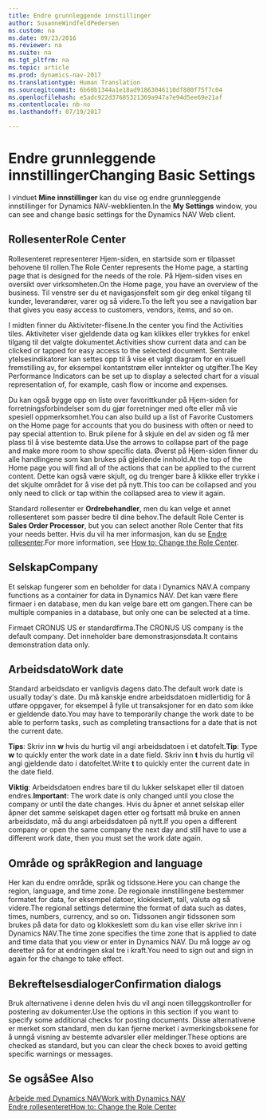 ```yaml
---
title: Endre grunnleggende innstillinger
author: SusanneWindfeldPedersen
ms.custom: na
ms.date: 09/23/2016
ms.reviewer: na
ms.suite: na
ms.tgt_pltfrm: na
ms.topic: article
ms.prod: dynamics-nav-2017
ms.translationtype: Human Translation
ms.sourcegitcommit: 6b60b1344a1e18ad91863046110df880f75f7c04
ms.openlocfilehash: e5adc922d37685321369a947a7e94d5ee69e21af
ms.contentlocale: nb-no
ms.lasthandoff: 07/19/2017

---
```


# <a name="changing-basic-settings"></a><span data-ttu-id="9a61d-102">Endre grunnleggende innstillinger</span><span class="sxs-lookup"><span data-stu-id="9a61d-102">Changing Basic Settings</span></span>
<span data-ttu-id="9a61d-103">I vinduet **Mine innstillinger** kan du vise og endre grunnleggende innstillinger for Dynamics NAV-webklienten.</span><span class="sxs-lookup"><span data-stu-id="9a61d-103">In the **My Settings** window, you can see and change basic settings for the Dynamics NAV Web client.</span></span>  

## <a name="role-center"></a><span data-ttu-id="9a61d-104">Rollesenter</span><span class="sxs-lookup"><span data-stu-id="9a61d-104">Role Center</span></span>
<span data-ttu-id="9a61d-105">Rollesenteret representerer Hjem-siden, en startside som er tilpasset behovene til rollen.</span><span class="sxs-lookup"><span data-stu-id="9a61d-105">The Role Center represents the Home page, a starting page that is designed for the needs of the role.</span></span> <span data-ttu-id="9a61d-106">På Hjem-siden vises en oversikt over virksomheten.</span><span class="sxs-lookup"><span data-stu-id="9a61d-106">On the Home page, you have an overview of the business.</span></span> <span data-ttu-id="9a61d-107">Til venstre ser du et navigasjonsfelt som gir deg enkel tilgang til kunder, leverandører, varer og så videre.</span><span class="sxs-lookup"><span data-stu-id="9a61d-107">To the left you see a navigation bar that gives you easy access to customers, vendors, items, and so on.</span></span>

<span data-ttu-id="9a61d-108">I midten finner du Aktiviteter-flisene.</span><span class="sxs-lookup"><span data-stu-id="9a61d-108">In the center you find the Activities tiles.</span></span> <span data-ttu-id="9a61d-109">Aktiviteter viser gjeldende data og kan klikkes eller trykkes for enkel tilgang til det valgte dokumentet.</span><span class="sxs-lookup"><span data-stu-id="9a61d-109">Activities show current data and can be clicked or tapped for easy access to the selected document.</span></span> <span data-ttu-id="9a61d-110">Sentrale ytelsesindikatorer kan settes opp til å vise et valgt diagram for en visuell fremstilling av, for eksempel kontantstrøm eller inntekter og utgifter.</span><span class="sxs-lookup"><span data-stu-id="9a61d-110">The Key Performance Indicators can be set up to display a selected chart for a visual representation of, for example, cash flow or income and expenses.</span></span>

<span data-ttu-id="9a61d-111">Du kan også bygge opp en liste over favorittkunder på Hjem-siden for forretningsforbindelser som du gjør forretninger med ofte eller må vie spesiell oppmerksomhet.</span><span class="sxs-lookup"><span data-stu-id="9a61d-111">You can also build up a list of Favorite Customers on the Home page for accounts that you do business with often or need to pay special attention to.</span></span> <span data-ttu-id="9a61d-112">Bruk pilene for å skjule en del av siden og få mer plass til å vise bestemte data.</span><span class="sxs-lookup"><span data-stu-id="9a61d-112">Use the arrows to collapse part of the page and make more room to show specific data.</span></span> <span data-ttu-id="9a61d-113">Øverst på Hjem-siden finner du alle handlingene som kan brukes på gjeldende innhold.</span><span class="sxs-lookup"><span data-stu-id="9a61d-113">At the top of the Home page you will find all of the actions that can be applied to the current content.</span></span> <span data-ttu-id="9a61d-114">Dette kan også være skjult, og du trenger bare å klikke eller trykke i det skjulte området for å vise det på nytt.</span><span class="sxs-lookup"><span data-stu-id="9a61d-114">This too can be collapsed and you only need to click or tap within the collapsed area to view it again.</span></span>

<span data-ttu-id="9a61d-115">Standard rollesenter er **Ordrebehandler**, men du kan velge et annet rollesenteret som passer bedre til dine behov.</span><span class="sxs-lookup"><span data-stu-id="9a61d-115">The default Role Center is **Sales Order Processor**, but you can select another Role Center that fits your needs better.</span></span> <span data-ttu-id="9a61d-116">Hvis du vil ha mer informasjon, kan du se [Endre rollesenter](ui-change-role.md).</span><span class="sxs-lookup"><span data-stu-id="9a61d-116">For more information, see [How to: Change the Role Center](ui-change-role.md).</span></span>

## <a name="company"></a><span data-ttu-id="9a61d-117">Selskap</span><span class="sxs-lookup"><span data-stu-id="9a61d-117">Company</span></span>
<span data-ttu-id="9a61d-118">Et selskap fungerer som en beholder for data i Dynamics NAV.</span><span class="sxs-lookup"><span data-stu-id="9a61d-118">A company functions as a container for data in Dynamics NAV.</span></span> <span data-ttu-id="9a61d-119">Det kan være flere firmaer i en database, men du kan velge bare ett om gangen.</span><span class="sxs-lookup"><span data-stu-id="9a61d-119">There can be multiple companies in a database, but only one can be selected at a time.</span></span>

<span data-ttu-id="9a61d-120">Firmaet CRONUS US er standardfirma.</span><span class="sxs-lookup"><span data-stu-id="9a61d-120">The CRONUS US company is the default company.</span></span> <span data-ttu-id="9a61d-121">Det inneholder bare demonstrasjonsdata.</span><span class="sxs-lookup"><span data-stu-id="9a61d-121">It contains demonstration data only.</span></span>   

## <a name="work-date"></a><span data-ttu-id="9a61d-122">Arbeidsdato</span><span class="sxs-lookup"><span data-stu-id="9a61d-122">Work date</span></span>
<span data-ttu-id="9a61d-123">Standard arbeidsdato er vanligvis dagens dato.</span><span class="sxs-lookup"><span data-stu-id="9a61d-123">The default work date is usually today's date.</span></span> <span data-ttu-id="9a61d-124">Du må kanskje endre arbeidsdatoen midlertidig for å utføre oppgaver, for eksempel å fylle ut transaksjoner for en dato som ikke er gjeldende dato.</span><span class="sxs-lookup"><span data-stu-id="9a61d-124">You may have to temporarily change the work date to be able to perform tasks, such as completing transactions for a date that is not the current date.</span></span>

<span data-ttu-id="9a61d-125">**Tips**: Skriv inn **w** hvis du hurtig vil angi arbeidsdatoen i et datofelt.</span><span class="sxs-lookup"><span data-stu-id="9a61d-125">**Tip**: Type **w** to quickly enter the work date in a date field.</span></span> <span data-ttu-id="9a61d-126">Skriv inn **t** hvis du hurtig vil angi gjeldende dato i datofeltet.</span><span class="sxs-lookup"><span data-stu-id="9a61d-126">Write **t** to quickly enter the current date in the date field.</span></span>

<span data-ttu-id="9a61d-127">**Viktig**: Arbeidsdatoen endres bare til du lukker selskapet eller til datoen endres.</span><span class="sxs-lookup"><span data-stu-id="9a61d-127">**Important**: The work date is only changed until you close the company or until the date changes.</span></span> <span data-ttu-id="9a61d-128">Hvis du åpner et annet selskap eller åpner det samme selskapet dagen etter og fortsatt må bruke en annen arbeidsdato, må du angi arbeidsdatoen på nytt.</span><span class="sxs-lookup"><span data-stu-id="9a61d-128">If you open a different company or open the same company the next day and still have to use a different work date, then you must set the work date again.</span></span>

## <a name="region-and-language"></a><span data-ttu-id="9a61d-129">Område og språk</span><span class="sxs-lookup"><span data-stu-id="9a61d-129">Region and language</span></span>
<span data-ttu-id="9a61d-130">Her kan du endre område, språk og tidssone.</span><span class="sxs-lookup"><span data-stu-id="9a61d-130">Here you can change the region, language, and time zone.</span></span> <span data-ttu-id="9a61d-131">De regionale innstillingene bestemmer formatet for data, for eksempel datoer, klokkeslett, tall, valuta og så videre.</span><span class="sxs-lookup"><span data-stu-id="9a61d-131">The regional settings determine the format of data such as dates, times, numbers, currency, and so on.</span></span> <span data-ttu-id="9a61d-132">Tidssonen angir tidssonen som brukes på data for dato og klokkeslett som du kan vise eller skrive inn i Dynamics NAV.</span><span class="sxs-lookup"><span data-stu-id="9a61d-132">The time zone specifies the time zone that is applied to date and time data that you view or enter in Dynamics NAV.</span></span> <span data-ttu-id="9a61d-133">Du må logge av og deretter på for at endringen skal tre i kraft.</span><span class="sxs-lookup"><span data-stu-id="9a61d-133">You need to sign out and sign in again for the change to take effect.</span></span>

## <a name="confirmation-dialogs"></a><span data-ttu-id="9a61d-134">Bekreftelsesdialoger</span><span class="sxs-lookup"><span data-stu-id="9a61d-134">Confirmation dialogs</span></span>
<span data-ttu-id="9a61d-135">Bruk alternativene i denne delen hvis du vil angi noen tilleggskontroller for postering av dokumenter.</span><span class="sxs-lookup"><span data-stu-id="9a61d-135">Use the options in this section if you want to specify some additional checks for posting documents.</span></span> <span data-ttu-id="9a61d-136">Disse alternativene er merket som standard, men du kan fjerne merket i avmerkingsboksene for å unngå visning av bestemte advarsler eller meldinger.</span><span class="sxs-lookup"><span data-stu-id="9a61d-136">These options are checked as standard, but you can clear the check boxes to avoid getting specific warnings or messages.</span></span>

## <a name="see-also"></a><span data-ttu-id="9a61d-137">Se også</span><span class="sxs-lookup"><span data-stu-id="9a61d-137">See Also</span></span>
[<span data-ttu-id="9a61d-138">Arbeide med Dynamics NAV</span><span class="sxs-lookup"><span data-stu-id="9a61d-138">Work with Dynamics NAV</span></span>](ui-work-product.md)  
[<span data-ttu-id="9a61d-139">Endre rollesenteret</span><span class="sxs-lookup"><span data-stu-id="9a61d-139">How to: Change the Role Center</span></span>](ui-change-role.md)  

